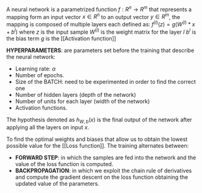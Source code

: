 A neural network is a parametrized function $f:R^n\rightarrow R^m$ that represents a mapping form an input vector $x\in R^n$  to an output vector $y\in R^m$, the mapping is composed of multiple layers each defined as: 
$f^{(l)} (z)=g(W^{(l)} * x + b^l)$ 
where
	$z$ is the input sample
	$W^{(l)}$ is the weight matrix for the layer $l$
	$b^l$ is the bias term
	$g$ is the [[Activation function]] 

**HYPERPARAMETERS**: are parameters set before the training that describe the neural network:
- Learning rate: $\alpha$
- Number of epochs.
- Size of the BATCH: need to be experimented in order to find the correct one
- Number of hidden layers (depth of the network)
- Number of units for each layer (width of the network)
- Activation functions.

The hypothesis denoted as $h_{W,b}(x)$ is the final output of the network after applying all the layers on input $x$.

To find the optimal weights and biases that allow us to obtain the lowest possible value for the [[Loss function]]. The training alternates between:
- **FORWARD STEP**: in which the samples are fed into the network and the value of the loss function is computed.
- **BACKPROPAGATION**: in which we exploit the chain rule of derivatives and compute the gradient descent on the loss function obtaining the updated value of the parameters.